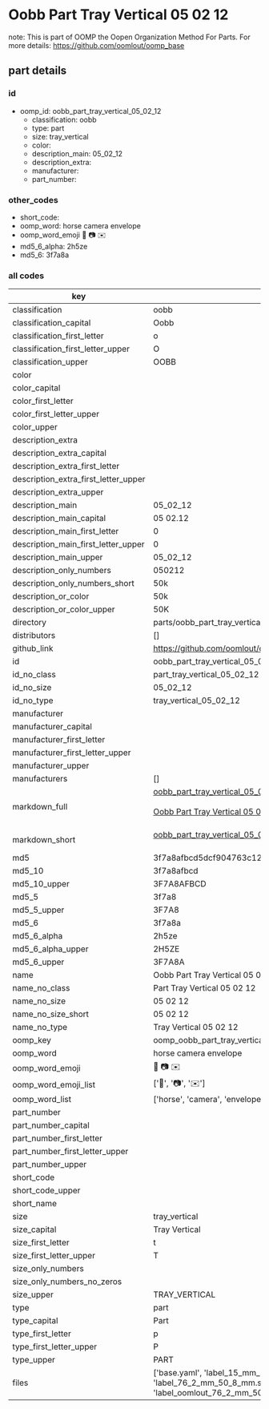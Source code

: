 # Oobb Part Tray Vertical 05 02 12  

note: This is part of OOMP the Oopen Organization Method For Parts. For more details: https://github.com/oomlout/oomp_base

##  part details





### id
* oomp_id: oobb_part_tray_vertical_05_02_12
  * classification: oobb
  * type: part
  * size: tray_vertical
  * color: 
  * description_main: 05_02_12
  * description_extra: 
  * manufacturer: 
  * part_number: 

### other_codes
* short_code: 
* oomp_word: horse camera envelope
* oomp_word_emoji :horse: :camera: :envelope:
* md5_6_alpha: 2h5ze
* md5_6: 3f7a8a

### all codes 
| key | value |  
| --- | --- |  
| classification | oobb |  
| classification_capital | Oobb |  
| classification_first_letter | o |  
| classification_first_letter_upper | O |  
| classification_upper | OOBB |  
| color |  |  
| color_capital |  |  
| color_first_letter |  |  
| color_first_letter_upper |  |  
| color_upper |  |  
| description_extra |  |  
| description_extra_capital |  |  
| description_extra_first_letter |  |  
| description_extra_first_letter_upper |  |  
| description_extra_upper |  |  
| description_main | 05_02_12 |  
| description_main_capital | 05 02.12 |  
| description_main_first_letter | 0 |  
| description_main_first_letter_upper | 0 |  
| description_main_upper | 05_02_12 |  
| description_only_numbers | 050212 |  
| description_only_numbers_short | 50k |  
| description_or_color | 50k |  
| description_or_color_upper | 50K |  
| directory | parts/oobb_part_tray_vertical_05_02_12 |  
| distributors | [] |  
| github_link | https://github.com/oomlout/oomlout_oomp_part_src/tree/main/parts/oobb_part_tray_vertical_05_02_12/working |  
| id | oobb_part_tray_vertical_05_02_12 |  
| id_no_class | part_tray_vertical_05_02_12 |  
| id_no_size | 05_02_12 |  
| id_no_type | tray_vertical_05_02_12 |  
| manufacturer |  |  
| manufacturer_capital |  |  
| manufacturer_first_letter |  |  
| manufacturer_first_letter_upper |  |  
| manufacturer_upper |  |  
| manufacturers | [] |  
| markdown_full | [oobb_part_tray_vertical_05_02_12](https://github.com/oomlout/oomlout_oomp_part_src/tree/main/parts/oobb_part_tray_vertical_05_02_12/working)<br>[](https://github.com/oomlout/oomlout_oomp_part_src/tree/main/parts/oobb_part_tray_vertical_05_02_12/working)<br>[Oobb Part Tray Vertical 05 02 12](https://github.com/oomlout/oomlout_oomp_part_src/tree/main/parts/oobb_part_tray_vertical_05_02_12/working)<br><br> |  
| markdown_short | [oobb_part_tray_vertical_05_02_12](https://github.com/oomlout/oomlout_oomp_part_src/tree/main/parts/oobb_part_tray_vertical_05_02_12/working)<br><br> |  
| md5 | 3f7a8afbcd5dcf904763c12a35c203e7 |  
| md5_10 | 3f7a8afbcd |  
| md5_10_upper | 3F7A8AFBCD |  
| md5_5 | 3f7a8 |  
| md5_5_upper | 3F7A8 |  
| md5_6 | 3f7a8a |  
| md5_6_alpha | 2h5ze |  
| md5_6_alpha_upper | 2H5ZE |  
| md5_6_upper | 3F7A8A |  
| name | Oobb Part Tray Vertical 05 02 12 |  
| name_no_class | Part Tray Vertical 05 02 12 |  
| name_no_size | 05 02 12 |  
| name_no_size_short | 05 02 12 |  
| name_no_type | Tray Vertical 05 02 12 |  
| oomp_key | oomp_oobb_part_tray_vertical_05_02_12 |  
| oomp_word | horse camera envelope |  
| oomp_word_emoji | :horse: :camera: :envelope: |  
| oomp_word_emoji_list | [':horse:', ':camera:', ':envelope:'] |  
| oomp_word_list | ['horse', 'camera', 'envelope'] |  
| part_number |  |  
| part_number_capital |  |  
| part_number_first_letter |  |  
| part_number_first_letter_upper |  |  
| part_number_upper |  |  
| short_code |  |  
| short_code_upper |  |  
| short_name |  |  
| size | tray_vertical |  
| size_capital | Tray Vertical |  
| size_first_letter | t |  
| size_first_letter_upper | T |  
| size_only_numbers |  |  
| size_only_numbers_no_zeros |  |  
| size_upper | TRAY_VERTICAL |  
| type | part |  
| type_capital | Part |  
| type_first_letter | p |  
| type_first_letter_upper | P |  
| type_upper | PART |  
| files | ['base.yaml', 'label_15_mm_30_mm.pdf', 'label_15_mm_30_mm.svg', 'label_76_2_mm_50_8_mm.pdf', 'label_76_2_mm_50_8_mm.svg', 'label_oomlout_76_2_mm_50_8_mm.pdf', 'label_oomlout_76_2_mm_50_8_mm.svg', 'readme.md', 'working.json', 'working.yaml'] |  
